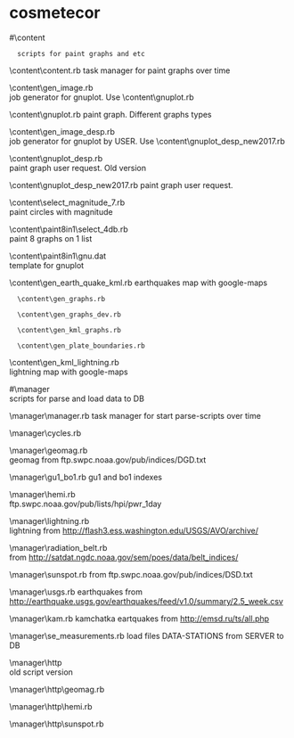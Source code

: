 # cosmetecor

#\content

      scripts for paint graphs and etc
	
\content\content.rb	
      task manager for paint graphs over time

\content\gen_image.rb	
      job generator for gnuplot. Use \content\gnuplot.rb

\content\gnuplot.rb	
      paint graph. Different graphs types

\content\gen_image_desp.rb	
      job generator for gnuplot by USER. Use \content\gnuplot_desp_new2017.rb

\content\gnuplot_desp.rb	
      paint graph user request. Old version

\content\gnuplot_desp_new2017.rb	paint graph user request. 
	

\content\select_magnitude_7.rb	
       paint circles with magnitude
	
\content\paint8in1\select_4db.rb	
      paint 8 graphs on 1 list

\content\paint8in1\gnu.dat	
      template for gnuplot
	
\content\gen_earth_quake_kml.rb	
      earthquakes map with google-maps
      
      \content\gen_graphs.rb	
      
      \content\gen_graphs_dev.rb	
      
      \content\gen_kml_graphs.rb	
      
      \content\gen_plate_boundaries.rb	

\content\gen_kml_lightning.rb	
    lightning map with google-maps


#\manager	
      scripts for parse and load data to DB
	
\manager\manager.rb	
      task manager for start parse-scripts over time
	
\manager\cycles.rb	

\manager\geomag.rb	
       geomag from ftp.swpc.noaa.gov/pub/indices/DGD.txt

\manager\gu1_bo1.rb	
       gu1 and bo1 indexes

\manager\hemi.rb	
      ftp.swpc.noaa.gov/pub/lists/hpi/pwr_1day

\manager\lightning.rb	
      lightning from http://flash3.ess.washington.edu/USGS/AVO/archive/

\manager\radiation_belt.rb	
      from http://satdat.ngdc.noaa.gov/sem/poes/data/belt_indices/

\manager\sunspot.rb	
      from ftp.swpc.noaa.gov/pub/indices/DSD.txt
	
\manager\usgs.rb	earthquakes 
      from http://earthquake.usgs.gov/earthquakes/feed/v1.0/summary/2.5_week.csv

\manager\kam.rb	
      kamchatka eartquakes from http://emsd.ru/ts/all.php
	
\manager\se_measurements.rb	
      load files DATA-STATIONS from SERVER to DB
	
\manager\http	  
    old script version

\manager\http\geomag.rb	

\manager\http\hemi.rb	

\manager\http\sunspot.rb	
